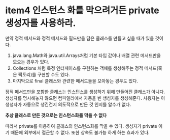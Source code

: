 # item4 인스턴스 화를 막으려거든 private 생성자를 사용하라.

만약 정적 메서드와 정적 메서드와 필드만을 담은 클래스를 만들고 싶을 때가 있을 것이다.

1.  java.lang.Math와 java.util.Arrays처럼 기본 타입 값이나 배열 관련 메서드만을 모으는 경우가 있다. 
2. Collections 처럼 특정 인터페이스를 구현하는 객체를 생성해주는 정적 메서드(혹은 팩토리)를 구현할 수도 있다.
3. 마지막으로 final 클래스와 관련한 메서드들을 모아놓는 경우도 있다.

정적 메서드만을 포함한 클래스는 인스턴스를 생성하기 위해 만들어진 클래스가 아니다. 생성자를 명시해놓지 않으면 컴파일러에서 자동을 빈 생성자를 생성해준다. 사용자는 이 생성자가 자동으로 생긴건지 의도적으로 만든 것 인지를 알수가 없다.

__추상 클래스로 만든 것으로는 인스턴스화를 막을 수 없다__

따라서 private를 이용하여 클래스의 인스턴스화를 막을 수 있다. 생성자가 private 이기 때문에 외부에서 접근할 수 없다. 또한 상속도 불가능 하게 하는 효과가 있다.